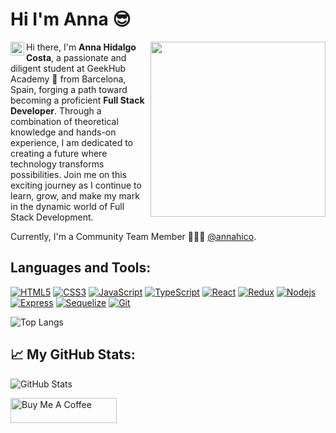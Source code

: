 <h1>Hi I'm Anna 😎</h1>
<img align="right" src="https://media1.giphy.com/media/13HgwGsXF0aiGY/giphy.gif" width="280" /

<a href="https://www.linkedin.com/in/annahico/">
  <img align="left" alt="Anna's LinkdeIn" width="22px" src="https://cdn.jsdelivr.net/npm/simple-icons@v3/icons/linkedin.svg" />
</a>

<div>
<p>Hi there, I'm <strong>Anna Hidalgo Costa</strong>, a passionate and diligent student at GeekHub Academy 🚀 from Barcelona, Spain, forging a path toward becoming a proficient <strong>Full Stack Developer</strong>. Through a combination of theoretical knowledge and hands-on experience, I am dedicated to creating a future where technology transforms possibilities. Join me on this exciting journey as I continue to learn, grow, and make my mark in the dynamic world of Full Stack Development.</p>
</div>

Currently, I'm a Community Team Member 🙍🏽‍♂️ [@annahico](https://github.com/annahico).



<h2>Languages and Tools:</h2> 

[![HTML5](https://img.shields.io/badge/-HTML5-E34F26?style=flat&logo=html5&logoColor=white&link=https://github.com/annahico)](https://github.com/annahico) 
[![CSS3](https://img.shields.io/badge/-CSS3-1572B6?style=flat&logo=css3&link=https://github.com/annahico)](https://github.com/annahico) 
[![JavaScript](https://img.shields.io/badge/-JavaScript-black?style=flat&logo=javascript&link=https://github.com/annahico)](https://github.com/annahico) 
[![TypeScript](https://img.shields.io/badge/-TypeScript-black?style=flat&logo=TypeScript&link=https://github.com/annahico)](https://github.com/annahico) 
[![React](https://img.shields.io/badge/-React-black?style=flat&logo=react&link=https://github.com/annahico)](https://github.com/annahico)
[![Redux](https://img.shields.io/badge/-Reduxt-black?style=flat&logo=redux&link=https://github.com/annahico)](https://github.com/annahico)
[![Nodejs](https://img.shields.io/badge/-Nodejs-green?style=flat&logo=Node.js&link=https://github.com/annahico)](https://github.com/annahico)
[![Express](https://img.shields.io/badge/-Express-green?style=flat&logo=Express&link=https://github.com/annahico)](https://github.com/annahico)
[![Sequelize](https://img.shields.io/badge/-Sequelize-green?style=flat&logo=Sequuelize&link=https://github.com/annahico)](https://github.com/annahico)
[![Git](https://img.shields.io/badge/-Git-black?style=flat&logo=git&link=https://github.com/annahico)](https://github.com/annahico) 

![Top Langs](https://github-readme-stats.vercel.app/api/top-langs/?username=annahico&size_weight=0.5&count_weight=0.5)

<h2>📈 My GitHub Stats:</h2>
<p><img src="https://github-readme-stats.vercel.app/api?username=annahico&amp;show_icons=true" alt="GitHub Stats"></p>
  <a href="https://www.buymeacoffee.com/annahico" target="_blank" rel="noreferrer nofollow">
      <img src="https://cdn.buymeacoffee.com/buttons/default-red.png" alt="Buy Me A Coffee" height="40" width="170" >
  </a>



